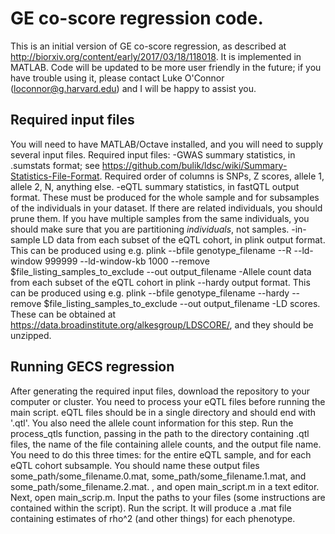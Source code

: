 # GE co-score regression code.
This is an initial version of GE co-score regression, as described at <url>http://biorxiv.org/content/early/2017/03/18/118018</url>. It is implemented in MATLAB. Code will be updated to be more user friendly in the future; if you have trouble using it, please contact Luke O'Connor (loconnor@g.harvard.edu) and I will be happy to assist you.
## Required input files
You will need to have MATLAB/Octave installed, and you will need to supply several input files. Required input files:
-GWAS summary statistics, in .sumstats format; see <url>https://github.com/bulik/ldsc/wiki/Summary-Statistics-File-Format</url>. Required order of columns is SNPs, Z scores, allele 1, allele 2, N, anything else.
-eQTL summary statistics, in fastQTL output format. These must be produced for the whole sample and for subsamples of the individuals in your dataset. If there are related individuals, you should prune them. If you have multiple samples from the same individuals, you should make sure that you are partitioning *individuals*, not samples.
-in-sample LD data from each subset of the eQTL cohort, in plink output format. This can be produced using e.g. plink --bfile genotype_filename --R --ld-window 999999 --ld-window-kb 1000 --remove $file_listing_samples_to_exclude --out output_filename
-Allele count data from each subset of the eQTL cohort in plink --hardy output format. This can be produced using e.g. plink --bfile genotype_filename --hardy --remove $file_listing_samples_to_exclude --out output_filename
-LD scores. These can be obtained at <url>https://data.broadinstitute.org/alkesgroup/LDSCORE/</url>, and they should be unzipped.
## Running GECS regression
After generating the required input files, download the repository to your computer or cluster. You need to process your eQTL files before running the main script. eQTL files should be in a single directory and should end with '.qtl'. You also need the allele count information for this step. Run the process_qtls function, passing in the path to the directory containing .qtl files, the name of the file containing allele counts, and the output file name. You need to do this three times: for the entire eQTL sample, and for each eQTL cohort subsample. You should name these output files some_path/some_filename.0.mat, some_path/some_filename.1.mat, and some_path/some_filename.2.mat.
, and open main_script.m in a text editor. 
Next, open main_scrip.m. Input the paths to your files (some instructions are contained within the script). Run the script. It will produce a .mat file containing estimates of rho^2 (and other things) for each phenotype. 
